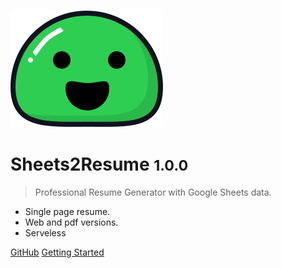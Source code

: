 ![logo](_media/icon.svg)

# Sheets2Resume <small>1.0.0</small>

> Professional Resume Generator with Google Sheets data.

- Single page resume.
- Web and pdf versions.
- Serveless


[GitHub](https://github.com/csymapp/Sheets2Resume)
[Getting Started](#sheets2resume)
